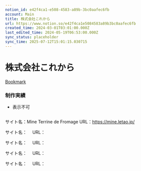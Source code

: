 ```yaml
---
notion_id: e42f4ca1-e508-4583-a89b-3bc0aafec6fb
account: Main
title: 株式会社これから
url: https://www.notion.so/e42f4ca1e5084583a89b3bc0aafec6fb
created_time: 2024-03-01T03:01:00.000Z
last_edited_time: 2024-05-19T06:53:00.000Z
sync_status: placeholder
sync_time: 2025-07-12T15:01:15.030715
---
```

# 株式会社これから

[Bookmark](https://corekara.co.jp/)
### 制作実績
- 表示不可
  ```plain text
サイト名：Mine Terrine de Fromage
	URL：https://mine.letao.jp/

サイト名：
　URL：

サイト名：
　URL：

サイト名：
　URL：

サイト名：
　URL：
  ```